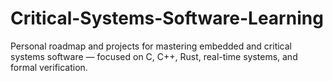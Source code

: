 # Critical-Systems-Software-Learning
Personal roadmap and projects for mastering embedded and critical systems software — focused on C, C++, Rust, real-time systems, and formal verification.
